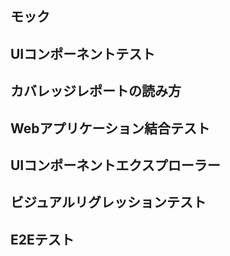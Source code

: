 ## モック

## UIコンポーネントテスト

## カバレッジレポートの読み方

## Webアプリケーション結合テスト

## UIコンポーネントエクスプローラー

## ビジュアルリグレッションテスト

## E2Eテスト
